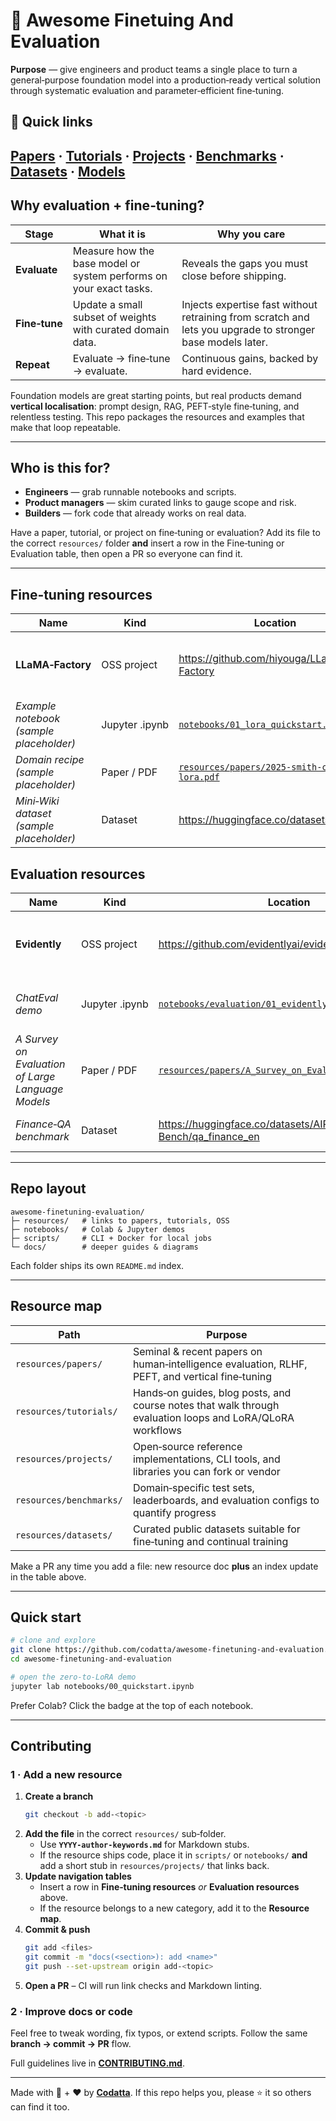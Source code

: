 # 🚀 Awesome Finetuing And Evaluation

**Purpose** — give engineers and product teams a single place to turn a general‑purpose foundation model into a production‑ready vertical solution through systematic evaluation and parameter‑efficient fine‑tuning.

## 🚀 Quick links
[Papers](resources/papers/) · [Tutorials](resources/tutorials/) · [Projects](resources/projects/) · [Benchmarks](resources/benchmarks/) · [Datasets](resources/datasets/)
· [Models](resources/models/)
---

## Why evaluation + fine‑tuning?

| Stage | What it is | Why you care |
|-------|-----------|--------------|
| **Evaluate** | Measure how the base model or system performs on your exact tasks. | Reveals the gaps you must close before shipping. |
| **Fine‑tune** | Update a small subset of weights with curated domain data. | Injects expertise fast without retraining from scratch and lets you upgrade to stronger base models later. |
| **Repeat** | Evaluate → fine‑tune → evaluate. | Continuous gains, backed by hard evidence. |

Foundation models are great starting points, but real products demand **vertical localisation**: prompt design, RAG, PEFT‑style fine‑tuning, and relentless testing. This repo packages the resources and examples that make that loop repeatable.

---

## Who is this for?

* **Engineers** — grab runnable notebooks and scripts.
* **Product managers** — skim curated links to gauge scope and risk.
* **Builders** — fork code that already works on real data.

Have a paper, tutorial, or project on fine‑tuning or evaluation? Add its file to the correct `resources/` folder **and** insert a row in the Fine‑tuning or Evaluation table, then open a PR so everyone can find it.

---

## Fine‑tuning resources

| Name | Kind | Location | Brief |
|------|------|----------|-------|
| **LLaMA‑Factory** | OSS project | <https://github.com/hiyouga/LLaMA-Factory> | End‑to‑end PEFT/LoRA/QLoRA fine‑tuning toolkit for Llama‑family models |
| *Example notebook (sample placeholder)* | Jupyter .ipynb | [`notebooks/01_lora_quickstart.ipynb`](notebooks/01_lora_quickstart.ipynb) | Minimal walk‑through: prepare data, run LoRA, eval |
| *Domain recipe (sample placeholder)* | Paper / PDF | [`resources/papers/2025-smith-clinical-lora.pdf`](resources/papers/2025-smith-clinical-lora.pdf) | Case study: adapting Llama to clinical text |
| *Mini‑Wiki dataset (sample placeholder)* | Dataset | <https://huggingface.co/datasets/miniwiki> | 100 K articles for fast experimentation |

## Evaluation resources

| Name | Kind | Location | Brief |
|------|------|----------|-------|
| **Evidently** | OSS project | <https://github.com/evidentlyai/evidently> | Open‑source data / model quality monitoring & LLM evaluation dashboards |
| *ChatEval demo* | Jupyter .ipynb | [`notebooks/evaluation/01_evidently_llm_eval.ipynb`](notebooks/evaluation/01_evidently_llm_eval.ipynb) | Build an interactive eval dashboard in 5 mins |
| *A Survey on Evaluation of Large Language Models* | Paper / PDF | [`resources/papers/A_Survey_on_Evaluation_of_LLMs.pdf`](resources/papers/A_Survey_on_Evaluation_of_LLMs.pdf) | Benchmarking human‑in‑the‑loop evaluation pipelines |
| *Finance‑QA benchmark* | Dataset | <https://huggingface.co/datasets/AIR-Bench/qa_finance_en> | 27.9K Q&A pairs for financial reasoning tests |

---

## Repo layout

```
awesome-finetuning-evaluation/
├─ resources/   # links to papers, tutorials, OSS
├─ notebooks/   # Colab & Jupyter demos
├─ scripts/     # CLI + Docker for local jobs
└─ docs/        # deeper guides & diagrams
```
Each folder ships its own `README.md` index.

---

## Resource map

| Path | Purpose |
|------|---------|
| `resources/papers/` | Seminal & recent papers on human‑intelligence evaluation, RLHF, PEFT, and vertical fine‑tuning |
| `resources/tutorials/` | Hands‑on guides, blog posts, and course notes that walk through evaluation loops and LoRA/QLoRA workflows |
| `resources/projects/` | Open‑source reference implementations, CLI tools, and libraries you can fork or vendor |
| `resources/benchmarks/` | Domain‑specific test sets, leaderboards, and evaluation configs to quantify progress |
| `resources/datasets/` | Curated public datasets suitable for fine‑tuning and continual training |

Make a PR any time you add a file: new resource doc **plus** an index update in the table above.

---

## Quick start

```bash
# clone and explore
git clone https://github.com/codatta/awesome-finetuning-and-evaluation.git
cd awesome-finetuning-and-evaluation

# open the zero‑to‑LoRA demo
jupyter lab notebooks/00_quickstart.ipynb
```

Prefer Colab? Click the badge at the top of each notebook.

---

## Contributing

### 1 · Add a new resource

1. **Create a branch**
   ```bash
   git checkout -b add-<topic>
   ```
2. **Add the file** in the correct `resources/` sub‑folder.
   - Use **`YYYY-author-keywords.md`** for Markdown stubs.
   - If the resource ships code, place it in `scripts/` or `notebooks/` **and** add a short stub in `resources/projects/` that links back.
3. **Update navigation tables**
   - Insert a row in **Fine‑tuning resources** *or* **Evaluation resources** above.
   - If the resource belongs to a new category, add it to the **Resource map**.
4. **Commit & push**
   ```bash
   git add <files>
   git commit -m "docs(<section>): add <name>"
   git push --set-upstream origin add-<topic>
   ```
5. **Open a PR** – CI will run link checks and Markdown linting.

### 2 · Improve docs or code

Feel free to tweak wording, fix typos, or extend scripts. Follow the same **branch → commit → PR** flow.

Full guidelines live in **[CONTRIBUTING.md](CONTRIBUTING.md)**.

---

Made with 🧠 + ❤️ by [**Codatta**](https://codatta.ai). If this repo helps you, please ⭐ it so others can find it too.
